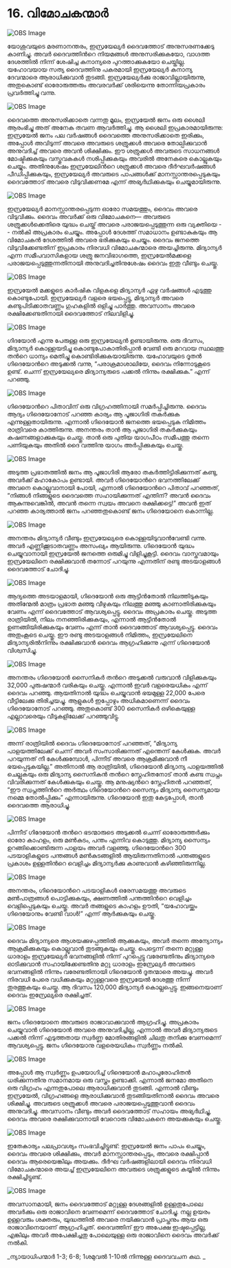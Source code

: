 # 16.  വിമോചകന്മാര്‍ 

![OBS Image](https://cdn.door43.org/obs/jpg/360px/obs-en-16-01.jpg)

യോശുവയുടെ മരണാനന്തരം, ഇസ്രയേല്യര്‍ ദൈവത്തോട്‌ അനുസരണക്കേടു കാണിച്ചു. അവര്‍ ദൈവത്തിന്‍റെ നിയമങ്ങള്‍ അനുസരിക്കുകയോ, വാഗ്ദത്ത ദേശത്തില്‍ നിന്ന് ശേഷിച്ച കനാന്യരെ പുറത്താക്കുകയോ ചെയ്തില്ല. യഹോവയായ സത്യ ദൈവത്തിനു പകരമായി ഇസ്രയേല്യര്‍ കനാന്യ ദേവന്മാരെ ആരാധിക്കുവാന്‍ തുടങ്ങി. ഇസ്രയേല്യര്‍ക്കു രാജാവില്ലായിരുന്നു, അതുകൊണ്ട് ഓരോരുത്തരും അവരവര്‍ക്ക് ശരിയെന്നു തോന്നിയപ്രകാരം പ്രവര്‍ത്തിച്ചു വന്നു.

![OBS Image](https://cdn.door43.org/obs/jpg/360px/obs-en-16-02.jpg)

ദൈവത്തെ അനുസരിക്കാതെ വന്നതു മൂലം, ഇസ്രയേല്‍ ജനം ഒരു ശൈലി ആരംഭിച്ചു അത് അനേക തവണ ആവര്‍ത്തിച്ചു. ആ ശൈലി ഇപ്രകാരമായിരുന്നു: ഇസ്രയേല്‍ ജനം പല വര്‍ഷങ്ങള്‍ ദൈവത്തെ അനുസരിക്കാതെ ഇരിക്കും, അപ്പോള്‍ അവിടുന്ന് അവരെ അവരുടെ ശത്രുക്കള്‍ അവരെ തോല്പിക്കുവാന്‍ അനുവദിച്ച് അവരെ അവന്‍ ശിക്ഷിക്കും. ഈ ശത്രുക്കള്‍ അവരുടെ സാധനങ്ങള്‍ മോഷ്ടിക്കുകയും വസ്തുവകകള്‍ നശിപ്പിക്കുകയും അവരില്‍ അനേകരെ കൊല്ലുകയും ചെയ്യും. അതിനുശേഷം ഇസ്രയേലിന്‍റെ ശത്രുക്കള്‍ അവരെ ദീര്‍ഘവര്‍ഷങ്ങള്‍ പീഡിപ്പിക്കുകയും, ഇസ്രയേല്യര്‍ അവരുടെ പാപങ്ങള്‍ക്ക്‌ മാനസ്സാന്തരപ്പെടുകയും ദൈവത്തോട് അവരെ വിടുവിക്കണമേ എന്ന് അഭ്യര്‍ഥിക്കുകയും ചെയ്യുമായിരുന്നു.

![OBS Image](https://cdn.door43.org/obs/jpg/360px/obs-en-16-03.jpg)

ഇസ്രയേല്യര്‍ മാനസ്സാന്തരപ്പെടുന്ന ഓരോ സമയത്തും, ദൈവം അവരെ വിടുവിക്കും. ദൈവം അവര്‍ക്ക് ഒരു വിമോചകനെ— അവരുടെ ശത്രുക്കള്‍ക്കെതിരെ യുദ്ധം  ചെയ്ത് അവരെ പരാജയപ്പെടുത്തുന്ന ഒരു വ്യക്തിയെ -- നല്‍കി അപ്രകാരം ചെയ്യും. അപ്പോള്‍ ദേശത്ത് സമാധാനം ഉണ്ടാകുകയും ആ വിമോചകന്‍ ദേശത്തില്‍ അവരെ ഭരിക്കുകയും ചെയ്യും. ദൈവം ജനത്തെ വിടുവിക്കേണ്ടതിന് ഇപ്രകാരം നിരവധി വിമോചകന്മാരെ അയച്ചിരുന്നു. മിദ്യാന്യര്‍ എന്ന സമീപവാസികളായ ശത്രു ജനവിഭാഗത്തെ, ഇസ്രയേല്‍മക്കളെ പരാജയപ്പെടുത്തുന്നതിനായി അനുവദിച്ചതിനുശേഷം ദൈവം ഇതു  വീണ്ടും ചെയ്തു.

![OBS Image](https://cdn.door43.org/obs/jpg/360px/obs-en-16-04.jpg)

ഇസ്രയേല്‍ മക്കളുടെ കാര്‍ഷിക വിളകളെ മിദ്യാന്യര്‍ ഏഴു വര്‍ഷങ്ങള്‍ എടുത്തു കൊണ്ടുപോയി. ഇസ്രയേല്യര്‍ വളരെ ഭയപ്പെട്ടു, മിദ്യാന്യര്‍ അവരെ കണ്ടുപിടിക്കാതവണ്ണം ഗുഹകളില്‍ ഒളിച്ചു പാര്‍ത്തു. അവസാനം അവരെ രക്ഷിക്കേണ്ടതിനായി ദൈവത്തോട് നിലവിളിച്ചു.

![OBS Image](https://cdn.door43.org/obs/jpg/360px/obs-en-16-05.jpg)

ഗിദയോന്‍ എന്നു പേരുള്ള ഒരു ഇസ്രയേല്യന്‍ ഉണ്ടായിരുന്നു. ഒരു ദിവസം, മിദ്യാന്യര്‍ കൊള്ളയടിച്ചു കൊണ്ടുപോകാതിരിപ്പാന്‍ വേണ്ടി ഒരു മറവായ സ്ഥലത്തു തന്‍റെ ധാന്യം മെതിച്ചു കൊണ്ടിരിക്കുകയായിരുന്നു. യഹോവയുടെ ദൂതന്‍ ഗിദെയോന്‍റെ അടുക്കല്‍ വന്നു, “പരാക്രമാശാലിയേ, ദൈവം നിന്നോടുകൂടെ ഉണ്ട്. ചെന്ന് ഇസ്രയേല്യരെ മിദ്യാന്യരുടെ പക്കല്‍ നിന്നും രക്ഷിക്കുക.” എന്ന് പറഞ്ഞു.

![OBS Image](https://cdn.door43.org/obs/jpg/360px/obs-en-16-06.jpg)

ഗിദെയോന്‍റെ പിതാവിന് ഒരു വിഗ്രഹത്തിനായി  സമര്‍പ്പിച്ചിരുന്നു. ദൈവം ആദ്യം ഗിദെയോനോട് പറഞ്ഞ കാര്യം ആ പൂജാഗിരി തകര്‍ക്കുക എന്നുള്ളതായിരുന്നു. എന്നാല്‍ ഗിദെയോന്‍ ജനത്തെ ഭയപ്പെടുക നിമിത്തം രാത്രിവരെ കാത്തിരുന്നു. അനന്തരം താന്‍ ആ പൂജാഗിരി തകര്‍ക്കുകയും കഷണങ്ങളാക്കുകയും ചെയ്തു. താന്‍ ഒരു പുതിയ യാഗപീഠം സമീപത്തു തന്നെ പണിയുകയും അതില്‍ ദൈ
വത്തിനു യാഗം അര്‍പ്പിക്കുകയും ചെയ്തു. 

![OBS Image](https://cdn.door43.org/obs/jpg/360px/obs-en-16-07.jpg)

അടുത്ത പ്രഭാതത്തില്‍ ജനം ആ പൂജാഗിരി ആരോ തകര്‍ത്തിട്ടിരിക്കുന്നത് കണ്ടു, അവര്‍ക്ക് മഹാകോപം ഉണ്ടായി. അവര്‍ ഗിദെയോന്‍റെ ഭവനത്തിലേക്ക്‌ അവനെ കൊല്ലുവാനായി പോയി, എന്നാല്‍ ഗിദെയോന്‍റെ പിതാവ് പറഞ്ഞത്, “നിങ്ങള്‍ നിങ്ങളുടെ ദൈവത്തെ സഹായിക്കുന്നത് എന്തിന്? അവന്‍ ദൈവം ആകുന്നുവെങ്കില്‍, അവന്‍ തന്നെ സ്വയം അവനെ രക്ഷിക്കട്ടെ!” അവന്‍ ഇത് പറഞ്ഞ കാര്യത്താല്‍ ജനം  പറഞ്ഞതുകൊണ്ട് ജനം ഗിദെയോനെ കൊന്നില്ല.  

![OBS Image](https://cdn.door43.org/obs/jpg/360px/obs-en-16-08.jpg)

അനന്തരം മിദ്യാന്യര്‍ വീണ്ടും ഇസ്രയേല്യരെ കൊള്ളയിടുവാന്‍വേണ്ടി വന്നു. അവര്‍ എണ്ണിക്കൂടാതവണ്ണം അസംഖ്യം ആയിരുന്നു. ഗിദെയോന്‍ യുദ്ധം ചെയ്യുവാനായി ഇസ്രയേല്‍ ജനത്തെ ഒരുമിച്ചു വിളിച്ചുകൂട്ടി. ദൈവം വാസ്തവമായും ഇസ്രയേലിനെ രക്ഷിക്കുവാന്‍ തന്നോട് പറയുന്നു എന്നതിന് രണ്ടു അടയാളങ്ങള്‍ ദൈവത്തോട് ചോദിച്ചു. 

![OBS Image](https://cdn.door43.org/obs/jpg/360px/obs-en-16-09.jpg)

ആദ്യത്തെ അടയാളമായി, ഗിദെയോന്‍ ഒരു ആട്ടിന്‍തോല്‍ നിലത്തിടുകയും അതിന്മേല്‍ മാത്രം പ്രഭാത മഞ്ഞു വീഴുകയും നിലത്തു മഞ്ഞു കാണാതിരിക്കുകയും വേണം എന്ന് ദൈവത്തോട് ആവശ്യപ്പെട്ടു. ദൈവം അപ്രകാരം ചെയ്തു. അടുത്ത രാത്രിയില്‍,  നിലം നനഞ്ഞിരിക്കുകയും, എന്നാല്‍ ആട്ടിന്‍തോല്‍ ഉണങ്ങിയിരിക്കുകയും വേണം എന്ന് താന്‍ ദൈവത്തോട് ആവശ്യപ്പെട്ടു. ദൈവം അതുംകൂടെ ചെയ്തു. ഈ രണ്ടു അടയാളങ്ങള്‍ നിമിത്തം, ഇസ്രയേലിനെ മിദ്യാന്യരില്‍നിന്നും രക്ഷിക്കുവാന്‍ ദൈവം ആഗ്രഹിക്കുന്നു എന്ന് ഗിദെയോന്‍ വിശ്വസിച്ചു.   

![OBS Image](https://cdn.door43.org/obs/jpg/360px/obs-en-16-10.jpg)

അനന്തരം ഗിദെയോന്‍ സൈനികര്‍ തന്‍റെ അടുക്കല്‍ വരുവാന്‍ വിളിക്കുകയും  32,000 പുരുഷന്മാര്‍  വരികയും ചെയ്തു. എന്നാല്‍ ഇവര്‍ വളരെയധികം എന്ന് ദൈവം പറഞ്ഞു. ആയതിനാല്‍ യുദ്ധം ചെയ്യുവാന്‍ ഭയമുള്ള 22,000 പേരെ വീട്ടിലേക്കു തിരിച്ചയച്ചു. ആളുകള്‍ ഇപ്പോഴും അധികമാണെന്ന് ദൈവം 
ഗിദെയോനോട് പറഞ്ഞു. അതുകൊണ്ട് 300 സൈനികര്‍ ഒഴികെയുള്ള എല്ലാവരെയും വീടുകളിലേക്ക് പറഞ്ഞുവിട്ടു.

![OBS Image](https://cdn.door43.org/obs/jpg/360px/obs-en-16-11.jpg)

അന്ന് രാത്രിയില്‍ ദൈവം ഗിദെയോനോട് പറഞ്ഞത്, “മിദ്യാന്യ പാളയത്തിലേക്ക് ചെന്ന് അവര്‍ സംസാരിക്കുന്നത് എന്തെന്ന് കേള്‍ക്കുക. അവര്‍ പറയുന്നത് നീ കേള്‍ക്കുമ്പോള്‍, പിന്നീട് അവരെ ആക്രമിക്കുവാന്‍ നീ ഭയപ്പെടുകയില്ല.”   അതിനാല്‍ ആ രാത്രിയില്‍, ഗിദെയോന്‍ മിദ്യാന്യ പാളയത്തില്‍ ചെല്ലുകയും ഒരു മിദ്യാന്യ സൈനികന്‍ തന്‍റെ സ്നേഹിതനോട് താന്‍ കണ്ട സ്വപ്നം വിവരിക്കുന്നത് കേള്‍ക്കുകയും ചെയ്തു. ആ മനുഷ്യന്‍റെ  സ്നേഹിതന്‍ പറഞ്ഞത്, “ഈ സ്വപ്നത്തിന്‍റെ അര്‍ത്ഥം ഗിദെയോന്‍റെ സൈന്യം മിദ്യാന്യ സൈന്യമായ നമ്മെ തോല്‍പ്പിക്കും” എന്നായിരുന്നു. ഗിദെയോന്‍ ഇതു കേട്ടപ്പോള്‍, താന്‍ ദൈവത്തെ ആരാധിച്ചു.

![OBS Image](https://cdn.door43.org/obs/jpg/360px/obs-en-16-12.jpg)

പിന്നീട് ഗിദേയോന്‍ തന്‍റെ ഭടന്മാരുടെ അടുക്കല്‍ ചെന്ന് ഓരോരുത്തര്‍ക്കും ഓരോ കാഹളം, ഒരു മണ്‍കുടം, പന്തം എന്നിവ കൊടുത്തു. മിദ്യാന്യ സൈന്യം ഉറങ്ങിക്കൊണ്ടിരുന്ന പാളയം അവര്‍  വളഞ്ഞു. ഗിദെയോന്‍റെ 300 പടയാളികളുടെ  പന്തങ്ങള്‍ മണ്‍കുടങ്ങളില്‍ ആയിരുന്നതിനാല്‍ പന്തങ്ങളുടെ പ്രകാശം  ഉള്ളതിന്‍റെ വെളിച്ചം മിദ്യാന്യര്‍ക്കു കാണുവാന്‍ കഴിഞ്ഞിരുന്നില്ല.

![OBS Image](https://cdn.door43.org/obs/jpg/360px/obs-en-16-13.jpg)

അനന്തരം, ഗിദെയോന്‍റെ പടയാളികള്‍ ഒരേസമയത്തു അവരുടെ മണ്‍പാത്രങ്ങള്‍ പൊട്ടിക്കുകയും, ക്ഷണത്തില്‍ പന്തത്തിന്‍റെ വെളിച്ചം വെളിപ്പെടുകയും ചെയ്തു. അവര്‍ തങ്ങളുടെ കാഹളം ഊതി, “യഹോവയ്ക്കും  ഗിദെയോനും  വേണ്ടി വാള്‍!” എന്ന് ആര്‍ക്കുകയും ചെയ്തു.

![OBS Image](https://cdn.door43.org/obs/jpg/360px/obs-en-16-14.jpg)

ദൈവം മിദ്യാന്യരെ ആശയക്കുഴപ്പത്തില്‍ ആക്കുകയും, അവര്‍ തന്നെ അന്യോന്യം ആക്രമിക്കുകയും കൊല്ലുവാന്‍ തുടങ്ങുകയും ചെയ്തു. പെട്ടെന്ന് തന്നെ മറ്റുള്ള ധാരാളം ഇസ്രയേല്യര്‍ ഭവനങ്ങളില്‍ നിന്ന് പുറപ്പെട്ടു വരേണ്ടതിനും മിദ്യാന്യരെ ഓടിക്കുവാന്‍ സഹായിക്കേണ്ടതിനു മറ്റു ധാരാളം ഇസ്രേല്യര്‍ അവരുടെ ഭവനങ്ങളില്‍ നിന്നും വരേണ്ടതിനായി     ഗിദെയോന്‍ ദൂതന്മാരെ അയച്ചു. അവര്‍ നിരവധി പേരെ വധിക്കുകയും മറ്റുള്ളവരെ ഇസ്രയേല്‍ ദേശത്തു നിന്ന് തുരത്തുകയും ചെയ്തു. ആ ദിവസം 120,000 മിദ്യാന്യര്‍ കൊല്ലപ്പെട്ടു. ഇങ്ങനെയാണ് ദൈവം ഇസ്രേല്യരെ രക്ഷിച്ചത്.   

![OBS Image](https://cdn.door43.org/obs/jpg/360px/obs-en-16-15.jpg)

ജനം ഗിദെയോനെ അവരുടെ രാജാവാക്കുവാന്‍ ആഗ്രഹിച്ചു. അപ്രകാരം ചെയ്യുവാന്‍ ഗിദെയോന്‍ അവരെ അനുവദിച്ചില്ല, എന്നാല്‍ അവര്‍ മിദ്യാന്യരുടെ പക്കല്‍ നിന്ന് എടുത്തതായ സ്വര്‍ണ്ണ മോതിരങ്ങളില്‍ ചിലതു തനിക്കു വേണമെന്ന് ആവശ്യപ്പെട്ടു. ജനം ഗിദെയോനു  വളരെയധികം സ്വര്‍ണ്ണം നല്‍കി.

![OBS Image](https://cdn.door43.org/obs/jpg/360px/obs-en-16-16.jpg)

അപ്പോള്‍ ആ സ്വര്‍ണ്ണം ഉപയോഗിച്ച് ഗിദെയോന്‍ മഹാപുരോഹിതന്‍ ധരിക്കുന്നതിനു സമാനമായ ഒരു വസ്ത്രം ഉണ്ടാക്കി. എന്നാല്‍ ജനമോ അതിനെ  ഒരു വിഗ്രഹം എന്നതുപോലെ ആരാധിക്കുവാന്‍ തുടങ്ങി. എന്നാല്‍ വീണ്ടും ഇസ്രയേല്‍, വിഗ്രഹങ്ങളെ ആരാധിക്കുവാന്‍ തുടങ്ങിയതിനാല്‍ ദൈവം അവരെ ശിക്ഷിച്ചു. അവരുടെ ശത്രുക്കള്‍ അവരെ പരാജയപ്പെടുത്തുവാന്‍ ദൈവം അനുവദിച്ചു. അവസാനം വീണ്ടും അവര്‍ ദൈവത്തോട് സഹായം അഭ്യര്‍ഥിച്ചു, ദൈവം അവരെ രക്ഷിക്കുവാനായി വേറൊരു വിമോചകനെ അയക്കുകയും ചെയ്തു.

![OBS Image](https://cdn.door43.org/obs/jpg/360px/obs-en-16-17.jpg)

ഇതേകാര്യം പലപ്രാവശ്യം സംഭവിച്ചിട്ടുണ്ട്: ഇസ്രയേല്‍ ജനം പാപം ചെയ്യും, ദൈവം അവരെ ശിക്ഷിക്കും, അവര്‍ മാനസ്സാന്തരപ്പെടും, അവരെ രക്ഷിപ്പാന്‍ ദൈവം ആരെയെങ്കിലും അയക്കും. ദീര്‍ഘ വര്‍ഷങ്ങളിലായി ദൈവം നിരവധി വിമോചകന്മാരെ അയച്ച് ഇസ്രയേലിനെ അവരുടെ ശത്രുക്കളുടെ കയ്യില്‍ നിന്നും രക്ഷിച്ചിട്ടുണ്ട്. 

![OBS Image](https://cdn.door43.org/obs/jpg/360px/obs-en-16-18.jpg)

അവസാനമായി, ജനം ദൈവത്തോട് മറ്റുള്ള ദേശങ്ങളില്‍ ഉള്ളതുപോലെ അവര്‍ക്കും ഒരു രാജാവിനെ വേണമെന്ന് ദൈവത്തോട് ചോദിച്ചു. നല്ല ഉയരം ഉള്ളവരും ശക്തരും, യുദ്ധത്തില്‍ അവരെ നയിക്കുവാന്‍ പ്രാപ്തനും ആയ ഒരു രാജാവിനെയാണ് ആഗ്രഹിച്ചത്. ദൈവത്തിന് ഈ അപേക്ഷ ഇഷ്ടപ്പെട്ടില്ല, എങ്കിലും അവര്‍ അപേക്ഷിച്ചതു പോലെയുള്ള ഒരു രാജാവിനെ ദൈവം അവര്‍ക്ക് നല്‍കി. 

_ന്യായാധിപന്മാര്‍ 1-3; 6-8; 1ശമുവല്‍ 1-10ല്‍ നിന്നുള്ള ദൈവവചന കഥ. _

